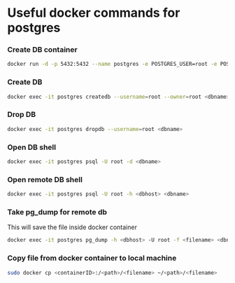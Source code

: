 # Useful docker commands for postgres

### Create DB container
```bash
docker run -d -p 5432:5432 --name postgres -e POSTGRES_USER=root -e POSTGRES_PASSWORD=secret postgres:14.2-alpine
```

### Create DB
```bash
docker exec -it postgres createdb --username=root --owner=root <dbname>
```

### Drop DB
```bash
docker exec -it postgres dropdb --username=root <dbname>
```

### Open DB shell
```bash
docker exec -it postgres psql -U root -d <dbname>
```

### Open remote DB shell
```bash
docker exec -it postgres psql -U root -h <dbhost> <dbname>
```

### Take pg_dump for remote db
This will save the file inside docker container
```bash
docker exec -it postgres pg_dump -h <dbhost> -U root -f <filename> <dbname>
```

### Copy file from docker container to local machine
```bash
sudo docker cp <containerID>:/<path>/<filename> ~/<path>/<filename>
```